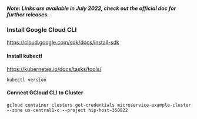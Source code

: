 ##### Note: Links are available in July 2022, check out the official doc for further releases.

### Install Google Cloud CLI

https://cloud.google.com/sdk/docs/install-sdk

#### Install kubectl

https://kubernetes.io/docs/tasks/tools/ 

```
kubectl version
```

#### Connect GCloud CLI to Cluster

```
gcloud container clusters get-credentials microservice-example-cluster --zone us-central1-c --project hip-host-350822
```

